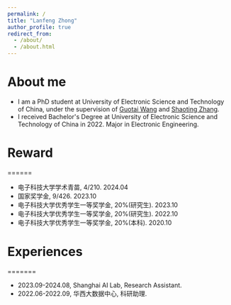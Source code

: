 ```yaml
---
permalink: /
title: "Lanfeng Zhong"
author_profile: true
redirect_from: 
  - /about/
  - /about.html
---
```


About me
======
* I am a PhD student at University of Electronic Science and Technology of China, under the supervision of [Guotai Wang](https://scholar.google.com/citations?user=Z2sFN4EAAAAJ&hl=en&oi=ao) and [Shaoting Zhang](https://scholar.google.com/citations?user=oiBMWK4AAAAJ&hl=en).
* I received Bachelor's Degree at University of Electronic Science and Technology of China in 2022. Major in Electronic Engineering.

# Reward
======
- 电子科技大学学术青苗, 4/210. 2024.04
- 国家奖学金, 9/426. 2023.10
- 电子科技大学优秀学生一等奖学金, 20\%(研究生). 2023.10
- 电子科技大学优秀学生一等奖学金, 20\%(研究生). 2022.10
- 电子科技大学优秀学生一等奖学金, 20\%(本科). 2020.10

# Experiences
=======
- 2023.09-2024.08, Shanghai AI Lab, Research Assistant.
- 2022.06-2022.09, 华西大数据中心, 科研助理.

